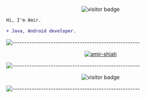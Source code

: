 <p align="center"><img src="https://komarev.com/ghpvc/?username=amir-shiati&color=blue" alt="visitor badge"/></p>

```diff
Hi, I'm Amir.

+ Java, Android developer.
```
![-----------------------------------------------------](
https://raw.githubusercontent.com/andreasbm/readme/master/assets/lines/aqua.png)

<p align="center"><a href="https://github.com/amir-shiati?tab=repositories"><img src="https://github-profile-trophy.vercel.app/?username=amir-shiati&row=1&margin-w=15&margin-h=15" alt="amir-shiati"></a></p>

![-----------------------------------------------------](
https://raw.githubusercontent.com/andreasbm/readme/master/assets/lines/aqua.png)

<p align="center"><img src="https://github-readme-stats.vercel.app/api?username=amir-shiati" alt="visitor badge"/></p>

![-----------------------------------------------------](
https://raw.githubusercontent.com/andreasbm/readme/master/assets/lines/aqua.png)

<!--
**amir-shiati/amir-shiati** is a ✨ _special_ ✨ repository because its `README.md` (this file) appears on your GitHub profile.

Here are some ideas to get you started:

- 🔭 I’m currently working on ...
- 🌱 I’m currently learning ...
- 👯 I’m looking to collaborate on ...
- 🤔 I’m looking for help with ...
- 💬 Ask me about ...
- 📫 How to reach me: ...
- 😄 Pronouns: ...
- ⚡ Fun fact: ...

<img align="right" alt="codeSTACKr's Github Stats" src="https://github-readme-stats.vercel.app/api?username=amir-shiati&show_icons=true"/>
-->
